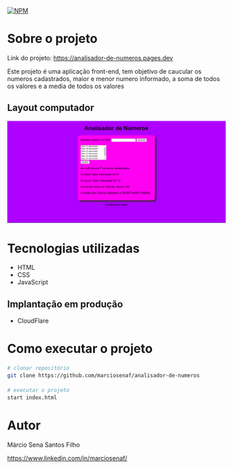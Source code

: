[![NPM](https://img.shields.io/npm/l/react)](https://github.com/marciosenaf/analisador-de-numeros/blob/main/LICENSE) 

# Sobre o projeto

Link do projeto: https://analisador-de-numeros.pages.dev

Este projeto é uma aplicação front-end, tem objetivo de caucular os numeros cadastrados, maior e menor numero informado, a soma de todos os valores e a media de todos os valores 

## Layout computador
![Web 2](https://github.com/marciosenaf/analisador-de-numeros/blob/main/computer.readme.png)

# Tecnologias utilizadas

- HTML
- CSS
- JavaScript

## Implantação em produção
- CloudFlare

# Como executar o projeto

```bash
# clonar repositório
git clone https://github.com/marciosenaf/analisador-de-numeros

# executar o projeto
start index.html
```

# Autor

Márcio Sena Santos Filho

https://www.linkedin.com/in/marciosenaf/

